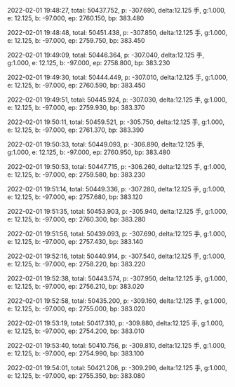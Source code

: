 2022-02-01 19:48:27, total: 50437.752, p: -307.690, delta:12.125 手, g:1.000, e: 12.125, b: -97.000, ep: 2760.150, bp: 383.480

2022-02-01 19:48:48, total: 50451.438, p: -307.850, delta:12.125 手, g:1.000, e: 12.125, b: -97.000, ep: 2759.750, bp: 383.450

2022-02-01 19:49:09, total: 50446.364, p: -307.040, delta:12.125 手, g:1.000, e: 12.125, b: -97.000, ep: 2758.800, bp: 383.230

2022-02-01 19:49:30, total: 50444.449, p: -307.010, delta:12.125 手, g:1.000, e: 12.125, b: -97.000, ep: 2760.590, bp: 383.450

2022-02-01 19:49:51, total: 50445.924, p: -307.030, delta:12.125 手, g:1.000, e: 12.125, b: -97.000, ep: 2759.930, bp: 383.370

2022-02-01 19:50:11, total: 50459.521, p: -305.750, delta:12.125 手, g:1.000, e: 12.125, b: -97.000, ep: 2761.370, bp: 383.390

2022-02-01 19:50:33, total: 50449.093, p: -306.890, delta:12.125 手, g:1.000, e: 12.125, b: -97.000, ep: 2760.950, bp: 383.480

2022-02-01 19:50:53, total: 50447.715, p: -306.260, delta:12.125 手, g:1.000, e: 12.125, b: -97.000, ep: 2759.580, bp: 383.230

2022-02-01 19:51:14, total: 50449.336, p: -307.280, delta:12.125 手, g:1.000, e: 12.125, b: -97.000, ep: 2757.680, bp: 383.120

2022-02-01 19:51:35, total: 50453.903, p: -305.940, delta:12.125 手, g:1.000, e: 12.125, b: -97.000, ep: 2760.300, bp: 383.280

2022-02-01 19:51:56, total: 50439.093, p: -307.690, delta:12.125 手, g:1.000, e: 12.125, b: -97.000, ep: 2757.430, bp: 383.140

2022-02-01 19:52:16, total: 50440.914, p: -307.540, delta:12.125 手, g:1.000, e: 12.125, b: -97.000, ep: 2758.220, bp: 383.220

2022-02-01 19:52:38, total: 50443.574, p: -307.950, delta:12.125 手, g:1.000, e: 12.125, b: -97.000, ep: 2756.210, bp: 383.020

2022-02-01 19:52:58, total: 50435.200, p: -309.160, delta:12.125 手, g:1.000, e: 12.125, b: -97.000, ep: 2755.000, bp: 383.020

2022-02-01 19:53:19, total: 50417.310, p: -309.880, delta:12.125 手, g:1.000, e: 12.125, b: -97.000, ep: 2754.200, bp: 383.010

2022-02-01 19:53:40, total: 50410.756, p: -309.810, delta:12.125 手, g:1.000, e: 12.125, b: -97.000, ep: 2754.990, bp: 383.100

2022-02-01 19:54:01, total: 50421.206, p: -309.290, delta:12.125 手, g:1.000, e: 12.125, b: -97.000, ep: 2755.350, bp: 383.080